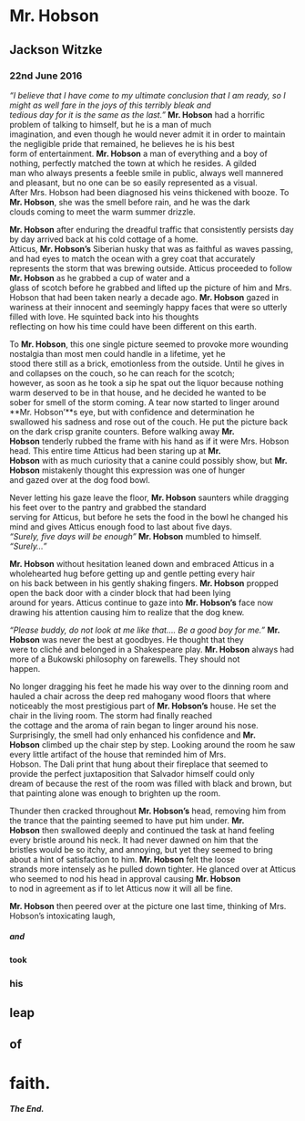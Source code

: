 
# Mr. Hobson

## Jackson Witzke

### 22nd June 2016

*“I believe that I have come to my ultimate conclusion that I am ready, so I might as well fare in the joys of this terribly bleak and  
tedious day for it is the same as the last.”* **Mr. Hobson** had a horrific problem of talking to himself, but he is a man of much  
imagination, and even though he would never admit it in order to maintain the negligible pride that remained, he believes he is his best  
form of entertainment. **Mr. Hobson** a man of everything and a boy of nothing, perfectly matched the town at which he resides. A gilded  
man who always presents a feeble smile in public, always well mannered and pleasant, but no one can be so easily represented as a visual.  
After Mrs. Hobson had been diagnosed his veins thickened with booze. To **Mr. Hobson**, she was the smell before rain, and he was the dark  
clouds coming to meet the warm summer drizzle.  

**Mr. Hobson** after enduring the dreadful traffic that consistently persists day by day arrived back at his cold cottage of a home.  
Atticus, **Mr. Hobson’s** Siberian husky that was as faithful as waves passing, and had eyes to match the ocean with a grey coat that 
accurately represents the storm that was brewing outside. Atticus proceeded to follow **Mr. Hobson** as he grabbed a cup of water and a  
glass of scotch before he grabbed and lifted up the picture of him and Mrs. Hobson that had been taken nearly a decade ago. **Mr. Hobson** 
gazed in wariness at their innocent and seemingly happy faces that were so utterly filled with love. He squinted back into his thoughts  
reflecting on how his time could have been different on this earth.  

To **Mr. Hobson**, this one single picture seemed to provoke more wounding nostalgia than most men could handle in a lifetime, yet he  
stood there still as a brick, emotionless from the outside. Until he gives in and collapses on the couch, so he can reach for the scotch;  
however, as soon as he took a sip he spat out the liquor because nothing warm deserved to be in that house, and he decided he wanted to be  
sober for smell of the storm coming. A tear now started to linger around **Mr. Hobson’**s eye, but with confidence and determination he  
swallowed his sadness and rose out of the couch. He put the picture back on the dark crisp granite counters. Before walking away **Mr.  
Hobson** tenderly rubbed the frame with his hand as if it were Mrs. Hobson head. This entire time Atticus had been staring up at **Mr.  
Hobson** with as much curiosity that a canine could possibly show, but **Mr. Hobson** mistakenly thought this expression was one of hunger  
and gazed over at the dog food bowl.  

Never letting his gaze leave the floor, **Mr. Hobson** saunters while dragging his feet over to the pantry and grabbed the standard  
serving for Atticus, but before he sets the food in the bowl he changed his mind and gives Atticus enough food to last about five days.  
*“Surely, five days will be enough”* **Mr. Hobson** mumbled to himself. *“Surely…”*  

**Mr. Hobson** without hesitation leaned down and embraced Atticus in a wholehearted hug before getting up and gentle petting every hair  
on his back between in his gently shaking fingers. **Mr. Hobson** propped open the back door with a cinder block that had been lying  
around for years. Atticus continue to gaze into **Mr. Hobson’s** face now drawing his attention causing him to realize that the dog knew.  

*“Please buddy, do not look at me like that…. Be a good boy for me.”* **Mr. Hobson** was never the best at goodbyes. He thought that they  
were to cliché and belonged in a Shakespeare play. **Mr. Hobson** always had more of a Bukowski philosophy on farewells. They should not  
happen.  

No longer dragging his feet he made his way over to the dinning room and hauled a chair across the deep red mahogany wood floors that 
where noticeably the most prestigious part of **Mr. Hobson’s** house. He set the chair in the living room. The storm had finally reached  
the cottage and the aroma of rain began to linger around his nose. Surprisingly, the smell had only enhanced his confidence and **Mr.  
Hobson** climbed up the chair step by step. Looking around the room he saw every little artifact of the house that reminded him of Mrs.  
Hobson. The Dali print that hung about their fireplace that seemed to provide the perfect juxtaposition that Salvador himself could only  
dream of because the rest of the room was filled with black and brown, but that painting alone was enough to brighten up the room.  

Thunder then cracked throughout **Mr. Hobson’s** head, removing him from the trance that the painting seemed to have put him under. **Mr.  
Hobson** then swallowed deeply and continued the task at hand feeling every bristle around his neck. It had never dawned on him that the  
bristles would be so itchy, and annoying, but yet they seemed to bring about a hint of satisfaction to him. **Mr. Hobson** felt the loose  
strands more intensely as he pulled down tighter. He glanced over at Atticus who seemed to nod his head in approval causing **Mr. Hobson**  
to nod in agreement as if to let Atticus now it will all be fine.  

**Mr. Hobson** then peered over at the picture one last time, thinking of Mrs. Hobson’s intoxicating laugh,  

##### and 
#### took 
### his 
## leap 
## of
# faith. 

##### The End.
